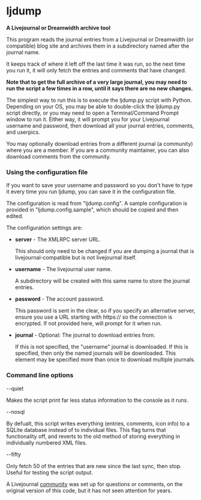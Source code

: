 # ljdump # 

**A Livejournal or Dreamwidth archive tool**

This program reads the journal entries from a Livejournal or Dreamwidth (or compatible) blog site and archives them in a subdirectory named after the journal name.

It keeps track of where it left off the last time it was run, so the next time you run it, it will only fetch the entries and comments that have changed.

__Note that to get the full archive of a very large journal, you may need to run the script a few times in a row, until it says there are no new changes.__

The simplest way to run this is to execute the ljdump.py script with Python. Depending on your OS, you may be able to double-click the ljdump.py script directly, or you may need to open a Terminal/Command Prompt window to run it. Either way, it will prompt you for your Livejournal username and password, then download all your journal entries, comments, and userpics.

You may optionally download entries from a different journal (a community) where you are a member. If you are a community maintainer, you can also download comments from the community.

### Using the configuration file ###

If you want to save your username and password so you don't have to type it every time you run ljdump, you can save it in the configuration file.

The configuration is read from "ljdump.config". A sample configuration is provided in "ljdump.config.sample", which should be copied and then edited.

The configuration settings are:

* __server__ - The XMLRPC server URL.

  This should only need to be changed if you are dumping a journal that is livejournal-compatible but is not livejournal itself.

* __username__ - The livejournal user name.

  A subdirectory will be created with this same name to store the journal entries.

* __password__ - The account password.

  This password is sent in the clear, so if you specify an alternative server, ensure you use a URL starting with https:// so the connection is encrypted. If not provided here, will prompt for it when run.

* __journal__ - Optional: The journal to download entries from.

  If this is not specified, the "username" journal is downloaded. If this is specified, then only the named journals will be downloaded.  This element may be specified more than once to download multiple journals.

### Command line options ###

  --quiet

Makes the script print far less status information to the console as it runs.

  --nosql

By defualt, this script writes everything (entries, comments, icon info) to a SQLite database instead of to individual files.  This flag turns that functionality off, and reverts to the old method of storing everything in individually numbered XML files.

  --fifty

Only fetch 50 of the entries that are new since the last sync, then stop.  Useful for testing the script output.

A Livejournal [community](https://ljdump.livejournal.com) was set up for questions or comments, on the original version of this code, but it has not seen attention for years.